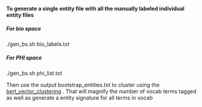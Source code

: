 
#### To generate a single entity file with all the manually labeled individual entity files

##### For bio space
  ./gen_bs.sh bio_labels.txt
  
##### For PHI space
  ./gen_bs.sh phi_list.txt
  
  
  
Then use the output  bootstrap_entities.txt to cluster using the [bert_vector_clustering](https://github.com/ajitrajasekharan/bert_vector_clustering.git) . That will magnify the number of vocab terms tagged as well as generate a entity signature for all terms in vocab
